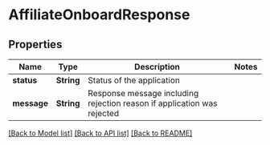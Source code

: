 # AffiliateOnboardResponse

## Properties

Name | Type | Description | Notes
------------ | ------------- | ------------- | -------------
**status** | **String** | Status of the application | 
**message** | **String** | Response message including rejection reason if application was rejected | 

[[Back to Model list]](../README.md#documentation-for-models) [[Back to API list]](../README.md#documentation-for-api-endpoints) [[Back to README]](../README.md)


